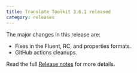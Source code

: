 ```yaml
---
title: Translate Toolkit 3.6.1 released
category: releases
---
```


The major changes in this release are:

- Fixes in the Fluent, RC, and properties formats.
- GitHub actions cleanups.

Read the full [Release notes](http://docs.translatehouse.org/projects/translate-toolkit/en/latest/releases/3.6.1.html) for more details.
